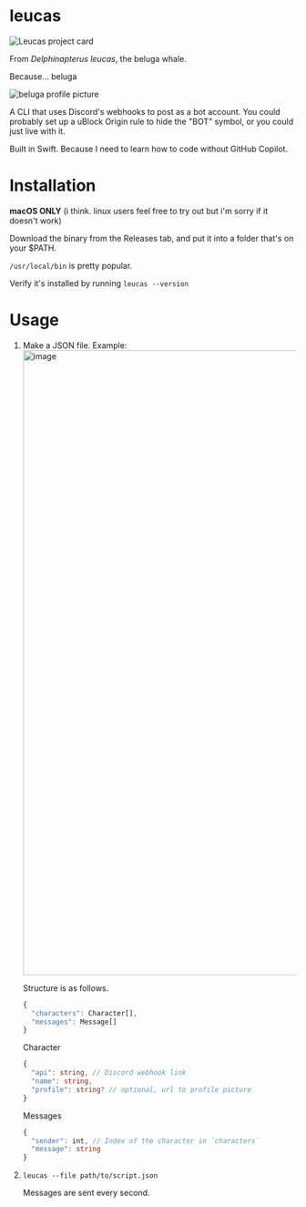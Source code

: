 #  leucas
![Leucas project card](https://project-cards.jtpotatodev.workers.dev/?project=leucas&started=21%20Dec%202023&codename=leucas)

From *Delphinapterus leucas*, the beluga whale.

Because... beluga

![beluga profile picture](https://pfps.gg/assets/pfps/8302-beluga.png)

A CLI that uses Discord's webhooks to post as a bot account. You could probably set up a uBlock Origin rule to hide the "BOT" symbol, or you could just live with it.

Built in Swift. Because I need to learn how to code without GitHub Copilot.

# Installation
**macOS ONLY** (i think. linux users feel free to try out but i'm sorry if it doesn't work)

Download the binary from the Releases tab, and put it into a folder that's on your $PATH.

`/usr/local/bin` is pretty popular.

Verify it's installed by running `leucas --version`

# Usage
1. Make a JSON file. Example:
   <img width="1097" alt="image" src="https://github.com/jtpotato/leucas/assets/58995538/b0e34ca7-d60c-4fc5-bfe8-4d3182d22faf">

   Structure is as follows.
   ```ts
   {
     "characters": Character[],
     "messages": Message[]
   }
   ```
   Character
   ```ts
   {
     "api": string, // Discord webhook link
     "name": string,
     "profile": string? // optional, url to profile picture
   }
   ```
   Messages
   ```ts
   {
     "sender": int, // Index of the character in `characters`
     "message": string
   }
   ```
2. `leucas --file path/to/script.json`

   Messages are sent every second.
